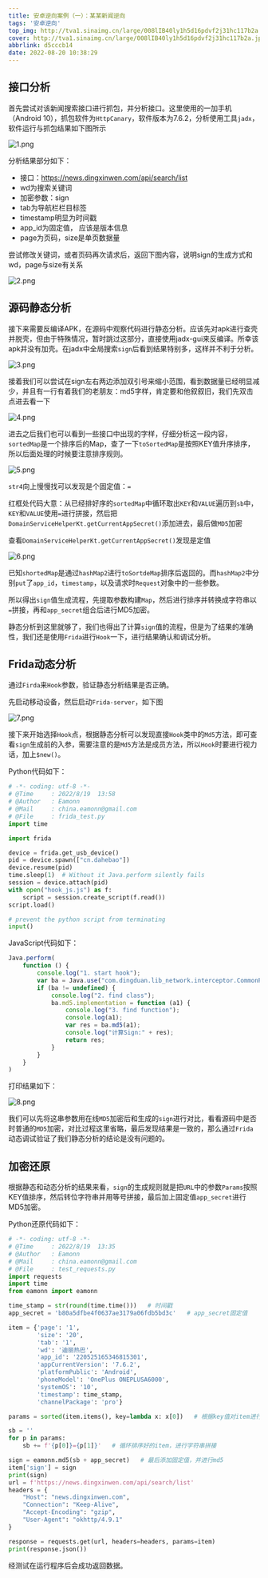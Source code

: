 ```yaml
---
title: 安卓逆向案例（一）：某某新闻逆向
tags: '安卓逆向'
top_img: http://tva1.sinaimg.cn/large/008lIB40ly1h5d16pdvf2j31hc117b2a.jpg
cover: http://tva1.sinaimg.cn/large/008lIB40ly1h5d16pdvf2j31hc117b2a.jpg
abbrlink: d5cccb14
date: 2022-08-20 10:38:29
---
```


## 接口分析

首先尝试对该新闻搜索接口进行抓包，并分析接口。这里使用的一加手机（Android 10），抓包软件为`HttpCanary`，软件版本为7.6.2，分析使用工具`jadx`，软件运行与抓包结果如下图所示

![1.png](http://tva1.sinaimg.cn/mw690/008lIB40ly1h5d1olx9cyj31kw17qtsx.jpg)

分析结果部分如下：

- 接口：https://news.dingxinwen.com/api/search/list
- wd为搜索关键词
- 加密参数：sign
- tab为导航栏栏目标签
- timestamp明显为时间戳
- app_id为固定值， 应该是版本信息
- page为页码，size是单页数据量

尝试修改关键词，或者页码再次请求后，返回下图内容，说明sign的生成方式和wd，page与size有关系

![2.png](http://tva1.sinaimg.cn/mw690/008lIB40ly1h5d1wodl1kj30w201g3yu.jpg)

## 源码静态分析

接下来需要反编译APK，在源码中观察代码进行静态分析。应该先对apk进行查壳并脱壳，但由于特殊情况，暂时跳过这部分，直接使用jadx-gui来反编译。所幸该apk并没有加壳。在jadx中全局搜索`sign`后看到结果特别多，这样并不利于分析。

![3.png](http://tva1.sinaimg.cn/mw690/008lIB40ly1h5d2x3eh7vj318g0rs7js.jpg)

接着我们可以尝试在sign左右两边添加双引号来缩小范围，看到数据量已经明显减少，并且有一行有着我们的老朋友：md5字样，肯定要和他叙叙旧，我们先双击点进去看一下

![4.png](http://tva1.sinaimg.cn/mw690/008lIB40ly1h5d3i7w04yj318g0rsh0e.jpg)

进去之后我们也可以看到一些接口中出现的字样，仔细分析这一段内容，`sortedMap`是一个排序后的Map，查了一下`toSortedMap`是按照KEY值升序排序，所以后面处理的时候要注意排序规则。

![5.png](http://tva1.sinaimg.cn/mw690/008lIB40ly1h5d3bvd2ejj315c0x8ha5.jpg)

`str4`向上慢慢找可以发现是个固定值：`=`

红框处代码大意：从已经排好序的`sortedMap`中循环取出`KEY`和`VALUE`遍历到`sb`中，`KEY`和`VALUE`使用`=`进行拼接，然后把`DomainServiceHelperKt.getCurrentAppSecret()`添加进去，最后做`MD5`加密

查看`DomainServiceHelperKt.getCurrentAppSecret()`发现是定值

![6.png](http://tva1.sinaimg.cn/mw690/008lIB40ly1h5d5ltzag7j30to00yjso.jpg)

已知`shortedMap`是通过`hashMap2`进行`toSortdeMap`排序后返回的。而`hashMap2`中分别`put`了`app_id`，`timestamp`，以及请求时`Request`对象中的一些参数。

所以得出`sign`值生成流程，先提取参数构建`Map`，然后进行排序并转换成字符串以`=`拼接，再和`app_secret`组合后进行MD5加密。

静态分析到这里就够了，我们也得出了计算`sign`值的流程，但是为了结果的准确性，我们还是使用`Frida`进行`Hook`一下，进行结果确认和调试分析。

## Frida动态分析

通过`Firda`来`Hook`参数，验证静态分析结果是否正确。

先启动移动设备，然后启动`Frida-server`，如下图

![7.png](http://tva1.sinaimg.cn/mw690/008lIB40ly1h5dcjtf7rrj30hg04k750.jpg)

接下来开始选择`Hook`点，根据静态分析可以发现直接`Hook`类中的`Md5`方法，即可查看`sign`生成前的入参，需要注意的是`Md5`方法是成员方法，所以`Hook`时要进行视力话，加上`$new()`。

Python代码如下：

```python
# -*- coding: utf-8 -*-
# @Time     : 2022/8/19  13:58
# @Author   : Eamonn
# @Mail     : china.eamonn@gmail.com
# @File     : frida_test.py
import time

import frida

device = frida.get_usb_device()
pid = device.spawn(["cn.dahebao"])
device.resume(pid)
time.sleep(1)  # Without it Java.perform silently fails
session = device.attach(pid)
with open("hook_js.js") as f:
    script = session.create_script(f.read())
script.load()

# prevent the python script from terminating
input()

```

JavaScript代码如下：

```javascript
Java.perform(
    function () {
        console.log("1. start hook");
        var ba = Java.use("com.dingduan.lib_network.interceptor.CommonParamInterceptor").$new();
        if (ba != undefined) {
            console.log("2. find class");
            ba.md5.implementation = function (a1) {
                console.log("3. find function");
                console.log(a1);
                var res = ba.md5(a1);
                console.log("计算Sign:" + res);
                return res;
            }
        }
    }
)
```

打印结果如下：

![8.png](http://tva1.sinaimg.cn/large/008lIB40ly1h5dd108t4rj322i06ktav.jpg)

我们可以先将这串参数用在线`MD5`加密后和生成的`sign`进行对比，看看源码中是否时普通的`MD5`加密，对比过程这里省略，最后发现结果是一致的，那么通过`Frida`动态调试验证了我们静态分析的结论是没有问题的。

## 加密还原

根据静态和动态分析的结果来看，`sign`的生成规则就是把`URL`中的参数`Params`按照KEY值排序，然后转位字符串并用等号拼接，最后加上固定值`app_secret`进行MD5加密。

Python还原代码如下：

```python
# -*- coding: utf-8 -*-
# @Time     : 2022/8/19  13:35
# @Author   : Eamonn
# @Mail     : china.eamonn@gmail.com
# @File     : test_requests.py
import requests
import time
from eamonn import eamonn

time_stamp = str(round(time.time()))   # 时间戳
app_secret = 'b80a5dfbe4f0637ae3179a06fdb5bd3c'   # app_secret固定值

item = {'page': '1',
        'size': '20',
        'tab': '1',
        'wd': '迪丽热巴',
        'app_id': '220525165346815301',
        'appCurrentVersion': '7.6.2',
        'platformPublic': 'Android',
        'phoneModel': 'OnePlus ONEPLUSA6000',
        'systemOS': '10',
        'timestamp': time_stamp,
        'channelPackage': 'pro'}

params = sorted(item.items(), key=lambda x: x[0])   # 根据key值对item进行排序

sb = ''
for p in params:
    sb += f'{p[0]}={p[1]}'   # 循环排序好的item，进行字符串拼接 

sign = eamonn.md5(sb + app_secret)   # 最后添加固定值，并进行md5
item['sign'] = sign
print(sign)
url = f'https://news.dingxinwen.com/api/search/list'
headers = {
    "Host": "news.dingxinwen.com",
    "Connection": "Keep-Alive",
    "Accept-Encoding": "gzip",
    "User-Agent": "okhttp/4.9.1"
}

response = requests.get(url, headers=headers, params=item)
print(response.json())

```

经测试在运行程序后会成功返回数据。
